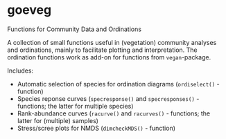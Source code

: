 # goeveg
Functions for Community Data and Ordinations

A collection of small functions useful in (vegetation) community analyses and ordinations, mainly to facilitate plotting and interpretation. The ordination functions work as add-on for functions from `vegan`-package. 

Includes:
* Automatic selection of species for ordination diagrams (`ordiselect()` - function)
* Species reponse curves (`specresponse()` and `specresponses()` - functions; the latter for multiple species)
* Rank-abundance curves (`racurve()` and `racurves()` - functions; the latter for (multiple) samples)
* Stress/scree plots for NMDS (`dimcheckMDS()` - function)


